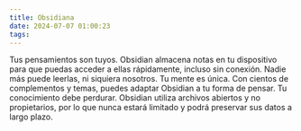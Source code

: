 ```yaml
---
title: Obsidiana
date: 2024-07-07 01:00:23
tags:
---
```

Tus pensamientos son tuyos.
Obsidian almacena notas en tu dispositivo para que puedas acceder a ellas rápidamente, incluso sin conexión. Nadie más puede leerlas, ni siquiera nosotros.
Tu mente es única.
Con cientos de complementos y temas, puedes adaptar Obsidian a tu forma de pensar.
Tu conocimiento debe perdurar.
Obsidian utiliza archivos abiertos y no propietarios, por lo que nunca estará limitado y podrá preservar sus datos a largo plazo.
